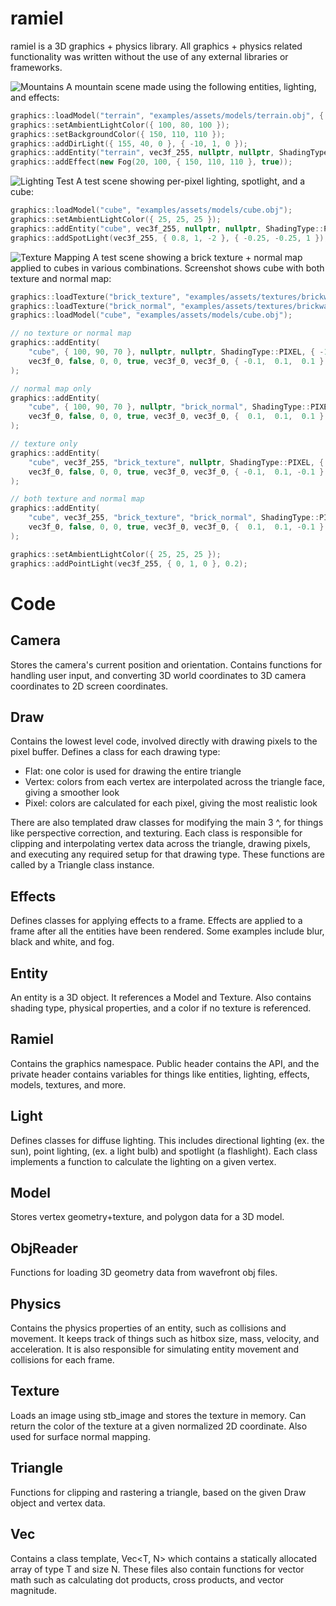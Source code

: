 # ramiel

ramiel is a 3D graphics + physics library. All graphics + physics related functionality was 
written without the use of any external libraries or frameworks.

![Mountains](https://github.com/BenLee8602/ramiel/blob/master/screenshots/perlin_mountain.PNG?raw=true)
A mountain scene made using the following entities, lighting, and effects:
```cpp
graphics::loadModel("terrain", "examples/assets/models/terrain.obj", { -64, 0, -64 });
graphics::setAmbientLightColor({ 100, 80, 100 });
graphics::setBackgroundColor({ 150, 110, 110 });
graphics::addDirLight({ 155, 40, 0 }, { -10, 1, 0 });
graphics::addEntity("terrain", vec3f_255, nullptr, nullptr, ShadingType::PIXEL);
graphics::addEffect(new Fog(20, 100, { 150, 110, 110 }, true));
```

![Lighting Test](https://github.com/BenLee8602/ramiel/blob/master/screenshots/cube.PNG?raw=true)
A test scene showing per-pixel lighting, spotlight, and a cube:
```cpp
graphics::loadModel("cube", "examples/assets/models/cube.obj");
graphics::setAmbientLightColor({ 25, 25, 25 });
graphics::addEntity("cube", vec3f_255, nullptr, nullptr, ShadingType::PIXEL);
graphics::addSpotLight(vec3f_255, { 0.8, 1, -2 }, { -0.25, -0.25, 1 });
```

![Texture Mapping](https://github.com/BenLee8602/ramiel/blob/master/screenshots/cube_brick.png?raw=true)
A test scene showing a brick texture + normal map applied to cubes in various combinations.
Screenshot shows cube with both texture and normal map:
```cpp
graphics::loadTexture("brick_texture", "examples/assets/textures/brickwall_texture.jpg", 'c');
graphics::loadTexture("brick_normal", "examples/assets/textures/brickwall_normal.jpg", 'n');
graphics::loadModel("cube", "examples/assets/models/cube.obj");

// no texture or normal map
graphics::addEntity(
    "cube", { 100, 90, 70 }, nullptr, nullptr, ShadingType::PIXEL, { -1,  0,  1 },
    vec3f_0, false, 0, 0, true, vec3f_0, vec3f_0, { -0.1,  0.1,  0.1 }
);

// normal map only
graphics::addEntity(
    "cube", { 100, 90, 70 }, nullptr, "brick_normal", ShadingType::PIXEL, {  1,  0,  1 },
    vec3f_0, false, 0, 0, true, vec3f_0, vec3f_0, {  0.1,  0.1,  0.1 }
);

// texture only
graphics::addEntity(
    "cube", vec3f_255, "brick_texture", nullptr, ShadingType::PIXEL, { -1,  0, -1 },
    vec3f_0, false, 0, 0, true, vec3f_0, vec3f_0, { -0.1,  0.1, -0.1 }
);

// both texture and normal map
graphics::addEntity(
    "cube", vec3f_255, "brick_texture", "brick_normal", ShadingType::PIXEL, {  1,  0, -1 },
    vec3f_0, false, 0, 0, true, vec3f_0, vec3f_0, {  0.1,  0.1, -0.1 }
);

graphics::setAmbientLightColor({ 25, 25, 25 });
graphics::addPointLight(vec3f_255, { 0, 1, 0 }, 0.2);
```


# Code

## Camera
Stores the camera's current position and orientation. Contains functions for handling user input, 
and converting 3D world coordinates to 3D camera coordinates to 2D screen coordinates.

## Draw
Contains the lowest level code, involved directly with drawing pixels to the pixel buffer. Defines 
a class for each drawing type:
* Flat: one color is used for drawing the entire triangle
* Vertex: colors from each vertex are interpolated across the triangle face, giving a smoother look
* Pixel: colors are calculated for each pixel, giving the most realistic look

There are also templated draw classes for modifying the main 3 ^, for things like perspective 
correction, and texturing. Each class is responsible for clipping and interpolating vertex data 
across the triangle, drawing pixels, and executing any required setup for that drawing type.
These functions are called by a Triangle class instance.

## Effects
Defines classes for applying effects to a frame. Effects are applied to a frame after all the 
entities have been rendered. Some examples include blur, black and white, and fog.

## Entity
An entity is a 3D object. It references a Model and Texture. Also contains shading type, physical 
properties, and a color if no texture is referenced.

## Ramiel
Contains the graphics namespace. Public header contains the API, and the private header contains 
variables for things like entities, lighting, effects, models, textures, and more.

## Light
Defines classes for diffuse lighting. This includes directional lighting (ex. the sun), point 
lighting, (ex. a light bulb) and spotlight (a flashlight). Each class implements a function to 
calculate the lighting on a given vertex.

## Model
Stores vertex geometry+texture, and polygon data for a 3D model.

## ObjReader
Functions for loading 3D geometry data from wavefront obj files.

## Physics
Contains the physics properties of an entity, such as collisions and movement. It keeps track of 
things such as hitbox size, mass, velocity, and acceleration. It is also responsible for simulating 
entity movement and collisions for each frame.

## Texture
Loads an image using stb_image and stores the texture in memory. Can return the color of the 
texture at a given normalized 2D coordinate. Also used for surface normal mapping.

## Triangle
Functions for clipping and rastering a triangle, based on the given Draw object and vertex data.

## Vec
Contains a class template, Vec<T, N> which contains a statically allocated array of type T and 
size N. These files also contain functions for vector math such as calculating dot products, cross 
products, and vector magnitude.
